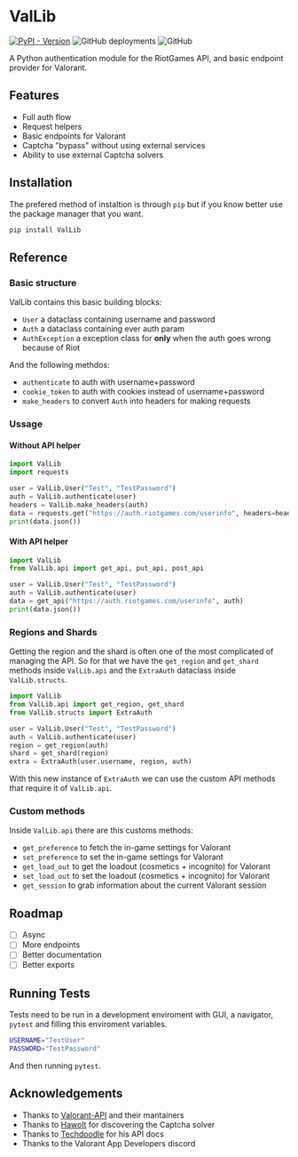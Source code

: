 # ValLib

[![PyPI - Version](https://img.shields.io/pypi/v/ValLib?label=ValLib)](https://pypi.org/project/ValLib/)
![GitHub deployments](https://img.shields.io/github/deployments/ValUtils/ValLib/deploy?label=deploy)
![GitHub](https://img.shields.io/github/license/ValUtils/ValLib)

A Python authentication module for the RiotGames API, and basic endpoint provider for Valorant.

## Features

- Full auth flow
- Request helpers
- Basic endpoints for Valorant
- Captcha "bypass" without using external services
- Ability to use external Captcha solvers

## Installation

The prefered method of instaltion is through `pip` but if you know better use the package manager that you want.

```sh
pip install ValLib
```

## Reference

### Basic structure

ValLib contains this basic building blocks:

- `User` a dataclass containing username and password
- `Auth` a dataclass containing ever auth param
- `AuthException` a exception class for **only** when the auth goes wrong because of Riot

And the following methdos:

- `authenticate` to auth with username+password
- `cookie_token` to auth with cookies instead of username+password
- `make_headers` to convert `Auth` into headers for making requests

### Ussage

#### Without API helper

```python
import ValLib
import requests

user = ValLib.User("Test", "TestPassword")
auth = ValLib.authenticate(user)
headers = ValLib.make_headers(auth)
data = requests.get("https://auth.riotgames.com/userinfo", headers=headers)
print(data.json())
```

#### With API helper

```python
import ValLib
from ValLib.api import get_api, put_api, post_api

user = ValLib.User("Test", "TestPassword")
auth = ValLib.authenticate(user)
data = get_api("https://auth.riotgames.com/userinfo", auth)
print(data.json())
```

### Regions and Shards

Getting the region and the shard is often one of the most complicated of managing the API.
So for that we have the `get_region` and `get_shard` methods inside `ValLib.api` and the `ExtraAuth` dataclass inside `ValLib.structs`.

```python
import ValLib
from ValLib.api import get_region, get_shard
from ValLib.structs import ExtraAuth

user = ValLib.User("Test", "TestPassword")
auth = ValLib.authenticate(user)
region = get_region(auth)
shard = get_shard(region)
extra = ExtraAuth(user.username, region, auth)
```

With this new instance of `ExtraAuth` we can use the custom API methods that require it of `ValLib.api`.

### Custom methods

Inside `ValLib.api` there are this customs methods:

- `get_preference` to fetch the in-game settings for Valorant
- `set_preference` to set the in-game settings for Valorant
- `get_load_out` to get the loadout (cosmetics + incognito) for Valorant
- `set_load_out` to set the loadout (cosmetics + incognito) for Valorant
- `get_session` to grab information about the current Valorant session

## Roadmap

- [ ] Async
- [ ] More endpoints
- [ ] Better documentation
- [ ] Better exports

## Running Tests

Tests need to be run in a development enviroment with GUI, a navigator, `pytest` and filling this enviroment variables.

```sh
USERNAME="TestUser"
PASSWORD="TestPassword"
```

And then running `pytest`.

## Acknowledgements

- Thanks to [Valorant-API](https://valorant-api.com/) and their mantainers
- Thanks to [Hawolt](https://github.com/hawolt) for discovering the Captcha solver
- Thanks to [Techdoodle](https://github.com/techchrism) for his API docs
- Thanks to the Valorant App Developers discord
